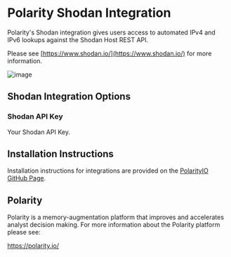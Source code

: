 # Polarity Shodan Integration

Polarity's Shodan integration gives users access to automated IPv4 and IPv6 lookups against the Shodan Host REST API.

Please see [https://www.shodan.io/](https://www.shodan.io/) for more information.

![image](https://user-images.githubusercontent.com/306319/46555899-e36b6400-c8b2-11e8-9d31-5dc3e34559bc.png)

## Shodan Integration Options

### Shodan API Key

Your Shodan API Key.

## Installation Instructions

Installation instructions for integrations are provided on the [PolarityIO GitHub Page](https://polarityio.github.io/).

## Polarity

Polarity is a memory-augmentation platform that improves and accelerates analyst decision making.  For more information about the Polarity platform please see:

https://polarity.io/
